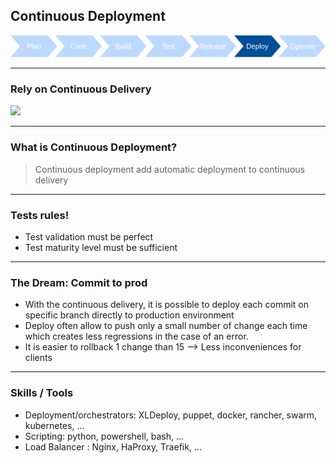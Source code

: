 ## Continuous Deployment
<img src="images/release-cycle/release-cycle-deploy.png" style="background:none; border:none; box-shadow:none;"/>

----

### Rely on Continuous Delivery
<img src="images/wf-cdeployment.png" style="background:none; border:none; box-shadow:none;"/>

----

### What is Continuous Deployment?

> Continuous deployment add automatic deployment to continuous delivery

----

### Tests rules!

* Test validation must be perfect
* Test maturity level must be sufficient

----

### The Dream: Commit to prod

* With the continuous delivery, it is possible to deploy each commit on specific branch directly to production environment
* Deploy often allow to push only a small number of change each time which creates less regressions in the case of an error.
* It is easier to rollback 1 change than 15 --> Less inconveniences for clients

----

### Skills / Tools

* Deployment/orchestrators: XLDeploy, puppet, docker, rancher, swarm, kubernetes, ...
* Scripting: python, powershell, bash, ...
* Load Balancer : Nginx, HaProxy, Traefik, ...
